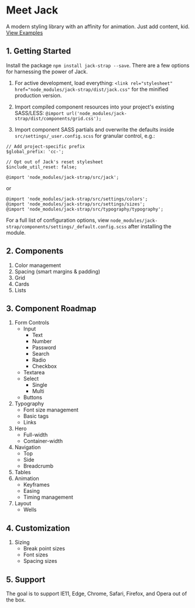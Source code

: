 # Meet Jack
A modern styling library with an affinity for animation.  Just add content, kid. [View Examples](https://cornally.github.io/jack)

## 1. Getting Started
Install the package `npm install jack-strap --save`.  There are a few options for harnessing the power of Jack.

1. For active development, load everything:
`<link rel="stylesheet" href="node_modules/jack-strap/dist/jack.css"`
for the minified production version.

1. Import compiled component resources into your project's existing SASS/LESS:
`@import url('node_modules/jack-strap/dist/components/grid.css');`

2. Import component SASS partials and overwrite the defaults inside `src/settings/_user.config.scss` for granular control, e.g.:
```
// Add project-specific prefix
$global_prefix: 'cc-';

// Opt out of Jack's reset stylesheet
$include_util_reset: false;

@import 'node_modules/jack-strap/src/jack';
```
or
```
@import 'node_modules/jack-strap/src/settings/colors';
@import 'node_modules/jack-strap/src/settings/sizes';
@import 'node_modules/jack-strap/src/typography/typography';
```

For a full list of configuration options, view `node_modules/jack-strap/components/settings/_default.config.scss` after installing the module.

## 2. Components
1. Color management
2. Spacing (smart margins & padding)
3. Grid
4. Cards
5. Lists

## 3. Component Roadmap
1. Form Controls
    * Input
        * Text
        * Number
        * Password
        * Search
        * Radio
        * Checkbox
    * Textarea
    * Select
        * Single
        * Multi
    * Buttons
2. Typography
    * Font size management
    * Basic tags
    * Links
3. Hero
    * Full-width
    * Container-width
4. Navigation
    * Top
    * Side
    * Breadcrumb
5. Tables
6. Animation
    * Keyframes
    * Easing
    * Timing management
7. Layout
    * Wells

## 4. Customization
1. Sizing
    * Break point sizes
    * Font sizes
    * Spacing sizes

## 5. Support
The goal is to support IE11, Edge, Chrome, Safari, Firefox, and Opera out of the box.